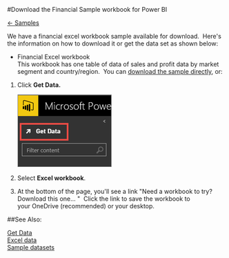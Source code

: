 <properties pageTitle="Download the Financial Sample workbook for Power BI" description="Download the Financial Sample workbook for Power BI" services="powerbi" documentationCenter="" authors="v-anpasi" manager="mblythe" editor=""/>
<tags ms.service="powerbi" ms.devlang="NA" ms.topic="article" ms.tgt_pltfrm="NA" ms.workload="powerbi" ms.date="06/26/2015" ms.author="v-anpasi"/>
#Download the Financial Sample workbook for Power BI

[← Samples](https://support.powerbi.com/knowledgebase/topics/75672-samples)

We have a financial excel workbook sample available for download.  Here's the information on how to download it or get the data set as shown below:
-   Financial Excel workbook  
    This workbook has one table of data of sales and profit data by market segment and country/region.  You can [download the sample directly](http://go.microsoft.com/fwlink/?LinkID=521962), or: 

1.  Click **Get Data.**

    ![](media/powerbi-sample-download-the-financial-sample-workbook/getdata.png)
    
2.  Select **Excel workbook**.
3.  At the bottom of the page, you'll see a link "Need a workbook to try? Download this one... "  Click the link to save the workbook to your OneDrive (recommended) or your desktop.

##See Also:

[Get Data](http://support.powerbi.com/knowledgebase/articles/434354-get-data)  
[Excel data](http://support.powerbi.com/knowledgebase/articles/424871-connect-to-excel-data)  
[Sample datasets](http://support.powerbi.com/knowledgebase/articles/471112-sample-datasets)
